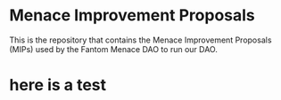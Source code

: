 # Menace Improvement Proposals

This is the repository that contains the Menace Improvement Proposals (MIPs) used by the Fantom Menace DAO to run our DAO. 

# here is a test